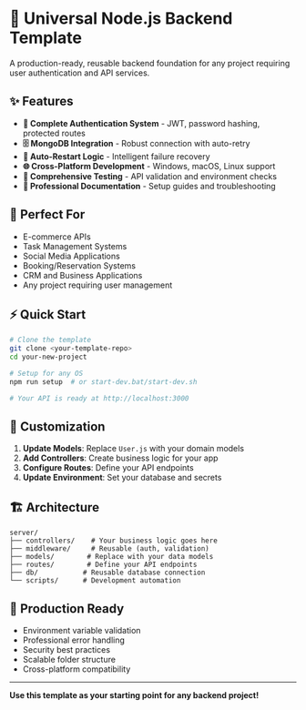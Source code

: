 # 🚀 Universal Node.js Backend Template

A production-ready, reusable backend foundation for any project requiring user authentication and API services.

## ✨ Features

- **🔐 Complete Authentication System** - JWT, password hashing, protected routes
- **🗄 MongoDB Integration** - Robust connection with auto-retry
- **🔄 Auto-Restart Logic** - Intelligent failure recovery
- **🌐 Cross-Platform Development** - Windows, macOS, Linux support
- **🧪 Comprehensive Testing** - API validation and environment checks
- **📝 Professional Documentation** - Setup guides and troubleshooting

## 🎯 Perfect For

- E-commerce APIs
- Task Management Systems  
- Social Media Applications
- Booking/Reservation Systems
- CRM and Business Applications
- Any project requiring user management

## ⚡ Quick Start

```bash
# Clone the template
git clone <your-template-repo>
cd your-new-project

# Setup for any OS
npm run setup  # or start-dev.bat/start-dev.sh

# Your API is ready at http://localhost:3000
```

## 🔧 Customization

1. **Update Models**: Replace `User.js` with your domain models
2. **Add Controllers**: Create business logic for your app
3. **Configure Routes**: Define your API endpoints
4. **Update Environment**: Set your database and secrets

## 🏗 Architecture

```
server/
├── controllers/    # Your business logic goes here
├── middleware/     # Reusable (auth, validation)  
├── models/        # Replace with your data models
├── routes/        # Define your API endpoints
├── db/           # Reusable database connection
└── scripts/      # Development automation
```

## 🚀 Production Ready

- Environment variable validation
- Professional error handling
- Security best practices
- Scalable folder structure
- Cross-platform compatibility

---

**Use this template as your starting point for any backend project!**

